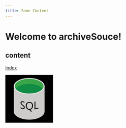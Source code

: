 ```yaml
---
title: Some Content
---
```

# Welcome to archiveSouce!

## content

[Index](../index.md)

![sql-database-engine.png](./sql-database-engine.png)
